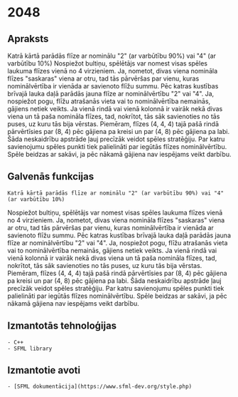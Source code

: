 # 2048

## Apraksts
  Katrā kārtā parādās flīze ar nominālu "2" (ar varbūtību 90%) vai "4" (ar varbūtību 10%)
  Nospiežot bultiņu, spēlētājs var nomest visas spēles laukuma flīzes vienā no 4 virzieniem. 
  Ja, nometot, divas viena nomināla flīzes "saskaras" viena ar otru, tad   tās pārvēršas par vienu, kuras nominālvērtība ir vienāda ar savienoto flīžu summu.
  Pēc katras kustības brīvajā lauka daļā parādās jauna flīze ar nominālvērtību "2" vai "4". Ja, nospiežot pogu, flīžu atrašanās vieta vai to nominālvērtība nemainās, gājiens netiek veikts.
  Ja vienā rindā vai vienā kolonnā ir vairāk nekā divas viena un tā paša nomināla flīzes, tad, nokrītot, tās sāk savienoties no tās puses, uz kuru tās bija vērstas.
  Piemēram, flīzes (4, 4, 4) tajā pašā rindā pārvērtīsies par (8, 4) pēc gājiena pa kreisi un par (4, 8) pēc gājiena pa labi. Šāda neskaidrību apstrāde ļauj precīzāk veidot spēles stratēģiju.
  Par katru savienojumu spēles punkti tiek palielināti par iegūtās flīzes nominālvērtību.
  Spēle beidzas ar sakāvi, ja pēc nākamā gājiena nav iespējams veikt darbību.
## Galvenās funkcijas
	Katrā kārtā parādās flīze ar nominālu "2" (ar varbūtību 90%) vai "4" (ar varbūtību 10%)
  Nospiežot bultiņu, spēlētājs var nomest visas spēles laukuma flīzes vienā no 4 virzieniem. 
  Ja, nometot, divas viena nomināla flīzes "saskaras" viena ar otru, tad   tās pārvēršas par vienu, kuras nominālvērtība ir vienāda ar savienoto flīžu summu.
  Pēc katras kustības brīvajā lauka daļā parādās jauna flīze ar nominālvērtību "2" vai "4". Ja, nospiežot pogu, flīžu atrašanās vieta vai to nominālvērtība nemainās, gājiens netiek veikts.
  Ja vienā rindā vai vienā kolonnā ir vairāk nekā divas viena un tā paša nomināla flīzes, tad, nokrītot, tās sāk savienoties no tās puses, uz kuru tās bija vērstas.
  Piemēram, flīzes (4, 4, 4) tajā pašā rindā pārvērtīsies par (8, 4) pēc gājiena pa kreisi un par (4, 8) pēc gājiena pa labi. Šāda neskaidrību apstrāde ļauj precīzāk veidot spēles stratēģiju.
  Par katru savienojumu spēles punkti tiek palielināti par iegūtās flīzes nominālvērtību.
  Spēle beidzas ar sakāvi, ja pēc nākamā gājiena nav iespējams veikt darbību.
## Izmantotās tehnoloģijas
	- C++
	- SFML library
## Izmantotie avoti
	- [SFML dokumentācija](https://www.sfml-dev.org/style.php)
